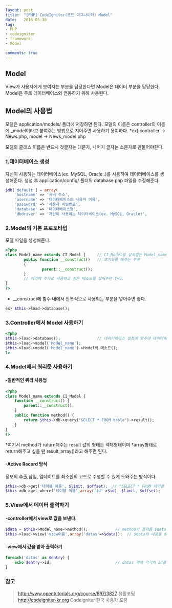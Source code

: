 ```yaml
---
layout: post
title:  "[PHP] CodeIgniter(코드 이그나이터) Model"
date:   2016-05-30
tag:
- PHP
- codeigniter
- framework
- Model

comments: true
---
```


## Model
View가 사용자에게 보여지는 부분을 담당한다면 Model은 데이터 부분을 담당한다.
Model은 주로 데이터베이스와 연동하기 위해 사용된다.

## Model의 사용법 

모델은 application/models/ 폴더에 저장하면 된다. 
모델의 이름은 controller의 이름에 _model이라고 붙여주는 방법으로 지어주면 사용하기 용이하다.
*ex) controller -> News.php, model -> News_model.php

모델의 클래스 이름은 반드시 첫글자는 대문자, 나머지 글자는 소문자로 만들어야한다.

### 1.데이터베이스 생성
자신이 사용하는 데이터베이스(ex. MySQL, Oracle..)를 사용하여 데이터베이스를 생성해준다.
생성 후 application/config/ 폴더의 database.php 파일을 수정해준다.
```php
$db['default'] = array(
	'hostname' => '서버 주소',
	'username' => '데이터베이스의 사용자 이름',
	'password' => '사용자 비밀번호',
	'database' => '데이터베이스명',
	'dbdriver' => '자신이 사용하는 데이터베이스(ex. MySQL, Oracle)',
```

### 2.Model의 기본 프로토타입
모델 파일을 생성해준다.

```php
<?php
class Model_name extends CI_Model {		// CI_Model을 상속받는 Model_name 클래스
        public function __construct()	// 초기화를 해주는 부분
        {
                parent::__construct();
        }
        // 여기에 추가로 사용하고 싶은 메소드를 넣어주면 된다.
}
?>
``` 

* __construct에 함수 내에서 반복적으로 사용되는 부분을 넣어주면 좋다.
```php
ex) $this->load->database(); 
```

### 3.Controller에서 Model 사용하기
```php
<?php
$this->load->database(); 				// 데이터베이스 설정에 맞추어 데이터베이스 초기화
$this->load->model('Model_name');
$this->load->model('Model_name')->Model의 메소드();
?>
```

### 4.Model에서 쿼리문 사용하기

#### -일반적인 쿼리 사용법
```php
<?php
class Model_name extends CI_Model {
	function __construct() {
		parent::__construct();
	}
	public function method() {
		return $this->db->query("SELECT * FROM table")->result();
	}
}
?>
```

*여기서 method가 ruturn해주는 result 값의 형태는 객체형태이며 
*array형태로 return해주고 싶을 땐 result_array()라고 해주면 된다.

#### -Active Record 방식
정보의 추출,삽입, 업데이트를 최소한의 코드로 수행할 수 있게 도와주는 방식이다.
```php
$this->db->get('테이블 이름', $limit, $offset);	// "SELECT * FROM 테이블 이름 LIMIT offset, limit"
$this->db->get_where('테이블 이름',array('id'->$id), $limit, $offset);	// "SELECT * FROM 테이블 이름 WHERE id = $id LIMIT offset, limit"
```

### 5.View에서 데이터 출력하기

#### -controller에서 view로 값을 보낸다.
```php
$data = $this->Model_name->method();			// method의 결과를 $data에 저장
$this->load->view('view이름',array('datas'=>$data));	// $data의 내용을 datas라는 변수에 담아 view로 전달
```

#### -view에서 값을 받아 출력하기
```php
foreach('datas' as $entry) {
	echo $entry->id;							// datas 객체 각각의 id를 출력
}
```

### 참고
> http://www.opentutorials.org/course/697/3827 생활코딩
> http://codeigniter-kr.org CodeIgniter 한국 사용자 포럼

